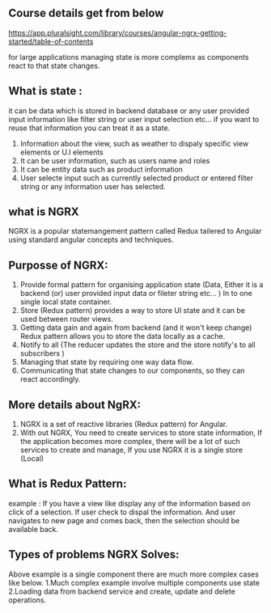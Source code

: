 ## Course details get from below
https://app.pluralsight.com/library/courses/angular-ngrx-getting-started/table-of-contents

for large applications managing state is more complemx 
as components react to that state changes.

## What is state : 
it can be data which is stored in backend database or any user provided input information 
 like filter string or user input selection etc... if you want to reuse that information you
 can treat it as a state. 
1. Information about the view, such as weather to dispaly specific view elements or U.I elements
2. It can be user information, such as users name and roles 
3. It can be entity data such as product information 
4. User selecte input such as currently selected product or entered filter string or any information user 
has selected. 

## what is NGRX 
NGRX is a popular statemangement pattern called Redux tailered to Angular using standard angular concepts and techniques.

## Purposse of NGRX:
 1. Provide formal pattern for organising application state (Data, Either it is a backend (or) user provided input data or fileter           string     etc... ) In to one single local state container.
 2. Store (Redux pattern) provides a way to store UI state and it can be used between router views.
 3. Getting data gain and again from backend (and it won't keep change) Redux pattern allows you to store the data 
    locally as a cache. 
 4. Notify to all (The reducer updates the store and the store notify's to all subscribers ) 
 5. Managing that state by requiring one way data flow.
 6. Communicating that state changes to our components, so they can react accordingly.  
  
## More details about NgRX:

1. NGRX is a set of reactive libraries (Redux pattern) for Angular.
2. With out NGRX, You need to create services to store state information, If the application becomes 
more complex, there will be a lot of such services to create and manage, If you use NGRX it is a single store (Local) 

## What is Redux Pattern: 
   example : If you have a view like display any of the information based on click of a selection. 
   If user check to dispal the information. And user navigates to new page and comes back, then the 
   selection should be available back. 
   
## Types of problems NGRX Solves: 
Above example is a single component there are much more complex cases like below. 
 1.Much complex example involve multiple components use state 
 2.Loading data from backend service and create, update and delete operations. 
 
 
 
